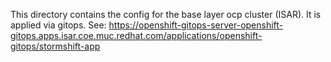 This directory contains the config for the base layer ocp cluster (ISAR).
It is applied via gitops.
See:
https://openshift-gitops-server-openshift-gitops.apps.isar.coe.muc.redhat.com/applications/openshift-gitops/stormshift-app
